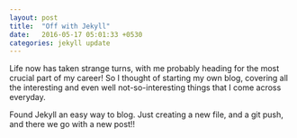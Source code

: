 ```yaml
---
layout: post
title:  "Off with Jekyll"
date:   2016-05-17 05:01:33 +0530
categories: jekyll update
---
```

Life now has taken strange turns, with me probably heading for the most crucial part of my career! So I thought of starting my own blog, covering all the interesting and even well not-so-interesting things that I come across everyday.

Found Jekyll an easy way to blog. Just creating a new file, and a git push, and there we go with a new post!!

